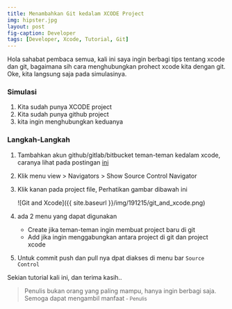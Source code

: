 ```yaml
---
title: Menambahkan Git kedalam XCODE Project
img: hipster.jpg
layout: post
fig-caption: Developer
tags: [Developer, Xcode, Tutorial, Git]
---
```



Hola sahabat pembaca semua, kali ini saya ingin berbagi tips tentang xcode dan git, bagaimana sih cara menghubungkan prohect xcode kita dengan git. Oke, kita langsung saja pada simulasinya.
<!--more-->

### Simulasi ###
1. Kita sudah punya XCODE project
2. Kita sudah punya github project
3. kita ingin menghubungkan keduanya

### Langkah-Langkah ###
1. Tambahkan akun github/gitlab/bitbucket teman-teman kedalam xcode, caranya lihat pada postingan [ini](https://thengoding.com/2019/12/15/menambahkan-akun-git-kedalam-xcode/)

2. Klik menu view > Navigators > Show Source Control Navigator

3. Klik kanan pada project file, Perhatikan gambar dibawah ini

      ![Git and Xcode]({{ site.baseurl }}/img/191215/git_and_xcode.png)

4. ada 2 menu yang dapat digunakan

   - Create jika teman-teman ingin membuat project baru di git
   - Add jika ingin menggabungkan antara project di git dan project xcode

5. Untuk commit push dan pull nya dpat diakses di menu bar `Source Control`

Sekian tutorial kali ini, dan terima kasih..

>Penulis bukan orang yang paling mampu, hanya ingin berbagi saja. Semoga dapat mengambil manfaat<small> - Penulis</small>